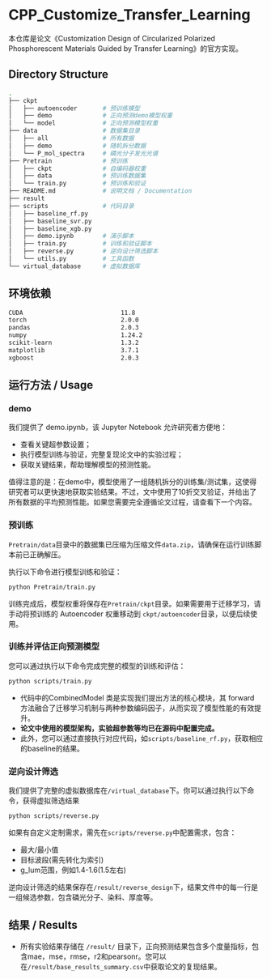 # CPP_Customize_Transfer_Learning

本仓库是论文《Customization Design of Circularized Polarized Phosphorescent Materials Guided by Transfer Learning》的官方实现。


## Directory Structure

```bash
.
├── ckpt
│   ├── autoencoder       # 预训练模型
│   ├── demo              # 正向预测demo模型权重
│   └── model             # 正向预测模型权重
├── data                  # 数据集目录
│   ├── all               # 所有数据
│   ├── demo              # 随机拆分数据
│   └── P_mol_spectra     # 磷光分子发光光谱
├── Pretrain              # 预训练
│   ├── ckpt              # 自编码器权重
│   ├── data              # 预训练数据集
│   └── train.py          # 预训练和验证
├── README.md             # 说明文档 / Documentation
├── result
├── scripts               # 代码目录
│   ├── baseline_rf.py   
│   ├── baseline_svr.py  
│   ├── baseline_xgb.py   
│   ├── demo.ipynb        # 演示脚本
│   ├── train.py          # 训练和验证脚本 
│   ├── reverse.py        # 逆向设计筛选脚本
│   └── utils.py          # 工具函数
└── virtual_database      # 虚拟数据库
```



## 环境依赖

```bash
CUDA                           11.8
torch                          2.0.0
pandas                         2.0.3
numpy                          1.24.2
scikit-learn                   1.3.2
matplotlib                     3.7.1
xgboost                        2.0.3
```

## 运行方法 / Usage

### demo

我们提供了 demo.ipynb，该 Jupyter Notebook 允许研究者方便地：

- 查看关键超参数设置；
- 执行模型训练与验证，完整复现论文中的实验过程；
- 获取关键结果，帮助理解模型的预测性能。

值得注意的是：在demo中，模型使用了一组随机拆分的训练集/测试集，这使得研究者可以更快速地获取实验结果。不过，文中使用了10折交叉验证，并给出了所有数据的平均预测性能。如果您需要完全遵循论文过程，请查看下一个内容。

### 预训练 

`Pretrain/data`目录中的数据集已压缩为压缩文件`data.zip`，请确保在运行训练脚本前已正确解压。

执行以下命令进行模型训练和验证：

```bash
python Pretrain/train.py
```

训练完成后，模型权重将保存在`Pretrain/ckpt`目录。如果需要用于迁移学习，请手动将预训练的 Autoencoder 权重移动到 `ckpt/autoencoder`目录，以便后续使用。

### 训练并评估正向预测模型 
您可以通过执行以下命令完成完整的模型的训练和评估：
```bash
python scripts/train.py
```
- 代码中的CombinedModel 类是实现我们提出方法的核心模块，其 forward 方法融合了迁移学习机制与两种参数编码因子，从而实现了模型性能的有效提升。
- **论文中使用的模型架构，实验超参数等均已在源码中配置完成。**
- 此外，您可以通过直接执行对应代码，如`scripts/baseline_rf.py`，获取相应的baseline的结果。

### 逆向设计筛选
我们提供了完整的虚拟数据库在`/virtual_database`下。你可以通过执行以下命令，获得虚拟筛选结果
```bash
python scripts/reverse.py
```
如果有自定义定制需求，需先在`scripts/reverse.py`中配置需求，包含：
- 最大/最小值
- 目标波段(需先转化为索引)
- g_lum范围，例如1.4-1.6(1.5左右)

逆向设计筛选的结果保存在`/result/reverse_design`下，结果文件中的每一行是一组候选参数，包含磷光分子、染料、厚度等。

## 结果 / Results
- 所有实验结果存储在 `/result/` 目录下，正向预测结果包含多个度量指标，包含mae，mse，rmse，r2和pearsonr。您可以在`/result/base_results_summary.csv`中获取论文的复现结果。

